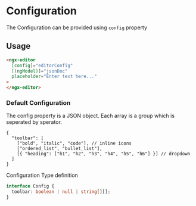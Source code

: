 # Configuration

The Configuration can be provided using `config` property

## Usage

```html
<ngx-editor
  [config]="editorConfig"
  [(ngModel)]="jsonDoc"
  placeholder="Enter text here..."
>
</ngx-editor>
```

### Default Configuration

The config property is a JSON object. Each array is a group which is seperated by sperator.

```jsonc
{
  "toolbar": [
    ["bold", "italic", "code"], // inline icons
    ["ordered_list", "bullet_list"],
    [{ "heading": ["h1", "h2", "h3", "h4", "h5", "h6"] }] // dropdown
  ]
}
```

Configuration Type definition

```ts
interface Config {
  toolbar: boolean | null | string[][];
}
```
